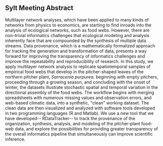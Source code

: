 ## Sylt Meeting Abstract

Multilayer network analyses, which have been applied to many kinds of
networks from physics to economics, are starting to find inroads into
the analysis of ecological networks, such as food webs. However, there
are non-trivial informatics challenges that ecological modeling and
analysis inherently face that are compounded by the synthesis of
multiple data streams. Data provenance, which is a mathematically
formalized approach for tracking the generation and transformation of
data, presents a way forward for improving the transparency of
informatics challenges and improve the repeatability and
reproducibility of research. In this study, we apply multilayer
network analysis to replicate spatiotemporal samples of empirical food
webs that develop in the pitcher-shaped leaves of the northern pitcher
plant, *Sarracenia purpurea*. beginning with empty pitchers,
proceeding through a growing season, and concluding with the onset of
winter, the datasets illustrate stochastic spatial and temporal
variation in the directional assembly of the food webs. The workflow
begins with merging spreadsheets with numerous missing values and
observation errors, and web-based climatic data, into a synthetic,
"clean" working dataset. The clean data are then visualized and
analyzed with software tools developed in two programming languages (R
and Matlab). We use a new tool that we have developed-- RDataTracker--
to track the provenance of the organization, synthesis, analysis, and
modeling of the pitcher-plant food-web data, and explore the
possibilities for providing greater transparency of the overall
informatics pipeline that simultaneously can improve scientific
inference.

